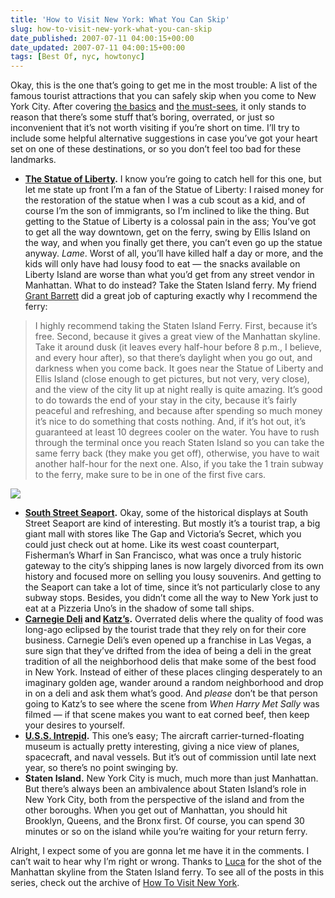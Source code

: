 ```yaml
---
title: 'How to Visit New York: What You Can Skip'
slug: how-to-visit-new-york-what-you-can-skip
date_published: 2007-07-11 04:00:15+00:00
date_updated: 2007-07-11 04:00:15+00:00
tags: [Best Of, nyc, howtonyc]
---
```

Okay, this is the one that’s going to get me in the most trouble: A list of the famous tourist attractions that you can safely skip when you come to New York City. After covering [the basics](/2007/07/how-to-visit-new-york.html) and [the must-sees](/2007/07/how-to-visit-new-york-the-mustsees.html), it only stands to reason that there’s some stuff that’s boring, overrated, or just so inconvenient that it’s not worth visiting if you’re short on time. I’ll try to include some helpful alternative suggestions in case you’ve got your heart set on one of these destinations, or so you don’t feel too bad for these landmarks.

- **[The Statue of Liberty](http://www.nps.gov/stli/).** I know you’re going to catch hell for this one, but let me state up front I’m a fan of the Statue of Liberty: I raised money for the restoration of the statue when I was a cub scout as a kid, and of course I’m the son of immigrants, so I’m inclined to like the thing. But getting to the Statue of Liberty is a colossal pain in the ass; You’ve got to get all the way downtown, get on the ferry, swing by Ellis Island on the way, and when you finally get there, you can’t even go up the statue anyway. *Lame*. Worst of all, you’ll have killed half a day or more, and the kids will only have had lousy food to eat — the snacks available on Liberty Island are worse than what you’d get from any street vendor in Manhattan. What to do instead? Take the Staten Island ferry. My friend [Grant Barrett](http://www.doubletongued.org/) did a great job of capturing exactly why I recommend the ferry:

> I highly recommend taking the Staten Island Ferry. First, because it’s free. Second, because it gives a great view of the Manhattan skyline. Take it around dusk (it leaves every half-hour before 8 p.m., I believe, and every hour after), so that there’s daylight when you go out, and darkness when you come back. It goes near the Statue of Liberty and Ellis Island (close enough to get pictures, but not very, very close), and the view of the city lit up at night really is quite amazing. It’s good to do towards the end of your stay in the city, because it’s fairly peaceful and refreshing, and because after spending so much money it’s nice to do something that costs nothing. And, if it’s hot out, it’s guaranteed at least 10 degrees cooler on the water. You have to rush through the terminal once you reach Staten Island so you can take the same ferry back (they make you get off), otherwise, you have to wait another half-hour for the next one. Also, if you take the 1 train subway to the ferry, make sure to be in one of the first five cars.

![](https://cdn.glitch.global/034ff067-8128-4744-8807-d19cee4142e7/manhattan-skyline.jpg?v=1714968704467)

- **[South Street Seaport](http://www.southstreetseaport.com/).** Okay, some of the historical displays at South Street Seaport are kind of interesting. But mostly it’s a tourist trap, a big giant mall with stores like The Gap and Victoria’s Secret, which you could just check out at home. Like its west coast counterpart, Fisherman’s Wharf in San Francisco, what was once a truly historic gateway to the city’s shipping lanes is now largely divorced from its own history and focused more on selling you lousy souvenirs. And getting to the Seaport can take a lot of time, since it’s not particularly close to any subway stops. Besides, you didn’t come all the way to New York just to eat at a Pizzeria Uno’s in the shadow of some tall ships.
- **[Carnegie Deli](http://www.carnegiedeli.com/) and [Katz’s](http://www.katzdeli.com/).** Overrated delis where the quality of food was long-ago eclipsed by the tourist trade that they rely on for their core business. Carnegie Deli’s even opened up a franchise in Las Vegas, a sure sign that they’ve drifted from the idea of being a deli in the great tradition of all the neighborhood delis that make some of the best food in New York. Instead of either of these places clinging desperately to an imaginary golden age, wander around a random neighborhood and drop in on a deli and ask them what’s good. And *please* don’t be that person going to Katz’s to see where the scene from *When Harry Met Sally* was filmed — if that scene makes you want to eat corned beef, then keep your desires to yourself.
- **[U.S.S. Intrepid](http://www.intrepidmuseum.org/).** This one’s easy; The aircraft carrier-turned-floating museum is actually pretty interesting, giving a nice view of planes, spacecraft, and naval vessels. But it’s out of commission until late next year, so there’s no point swinging by.
- **Staten Island.** New York City is much, much more than just Manhattan. But there’s always been an ambivalence about Staten Island’s role in New York City, both from the perspective of the island and from the other boroughs. When you get out of Manhattan, you should hit Brooklyn, Queens, and the Bronx first. Of course, you can spend 30 minutes or so on the island while you’re waiting for your return ferry.

Alright, I expect some of you are gonna let me have it in the comments. I can’t wait to hear why I’m right or wrong. Thanks to [Luca](http://flickr.com/photos/sciamano/110149132/) for the shot of the Manhattan skyline from the Staten Island ferry. To see all of the posts in this series, check out the archive of [How To Visit New York](/tag/howtonyc).
